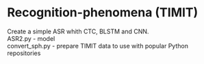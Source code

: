 # Recognition-phenomena (TIMIT)
Create a simple ASR whith CTC, BLSTM and CNN.  
ASR2.py - model  
convert_sph.py - prepare TIMIT data to use with popular Python repositories
